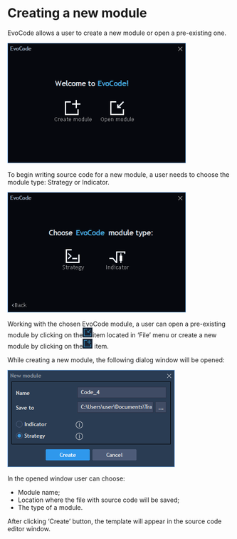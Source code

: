 # Creating a new module

EvoCode allows a user to create a new module or open a pre-existing one.

![](../../.gitbook/assets/screenshot_3%20%284%29.png)

To begin writing source code for a new module, a user needs to choose the module type: Strategy or Indicator.

![](../../.gitbook/assets/screenshot_4%20%283%29.png)

Working with the chosen EvoCode module, a user can open a pre-existing module by clicking on the![](../../.gitbook/assets/screenshot_5.png)item located in ‘File’ menu or create a new module by clicking on the![](../../.gitbook/assets/screenshot_1%20%2810%29.png)
item. 

While creating a new module, the following dialog window will be opened:

![](../../.gitbook/assets/screenshot_2%20%288%29.png)


In the opened window user can choose:

* Module name;
* Location where the file with source code will be saved;
* The type of a module.

After clicking ‘Create’ button, the template will appear in the source code editor window.



